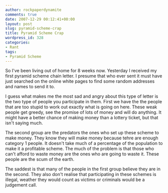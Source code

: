 ```yaml
---
author: rockpaperdynamite
comments: true
date: 2007-12-29 00:12:41+00:00
layout: post
slug: pyramid-scheme-crap
title: Pyramid Scheme Crap
wordpress_id: 328
categories:
- Rant
tags:
- Pyramid Scheme
---
```


So I've been living out of home for 8 weeks now. Yesterday I received my first pyramid scheme chain letter. I presume that who ever sent it must have just searched on the online white pages to find some random addresses and names to send it to.

I guess what makes me the most sad and angry about this type of letter is the two type of people you participate in them. First we have the the people that are too stupid to work out exactly what is going on here. These weak people get greedy, see the promise of lots of money and will do anything. It might have a better chance of making money than a lottery ticket, but that isn't saying much.

The second group are the predators the ones who set up these scheme to make money. They know they will make money because tehre are enough category 1 people. It doesn't take much of a percentage of the population to make it a profitable scheme. The much of the problem is that those who can't afford to waste money are the ones who are going to waste it. These people are the scum of the earth.

The saddest is that many of the people in the first group believe they are in the second. They also don't realise that participating in these schemes is illegal, weather they would count as victims or criminals would be a judgement call.
